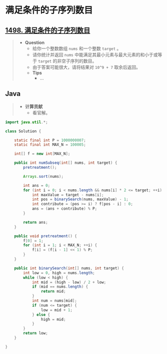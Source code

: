 # 满足条件的子序列数目

## [1498. 满足条件的子序列数目](https://leetcode.cn/problems/number-of-subsequences-that-satisfy-the-given-sum-condition/)

> - **Question**
>   - 给你一个整数数组 `nums` 和一个整数 `target` 。
>   - 请你统计并返回 `nums` 中能满足其最小元素与最大元素的和小于或等于 `target` 的非空子序列的数目。
>   - 由于答案可能很大，请将结果对 `10^9 + 7` 取余后返回。
>   - **Tips**
>     - ...

## Java

> - **计算贡献**
>   - 看官解。

```java
import java.util.*;

class Solution {

    static final int P = 1000000007;
    static final int MAX_N = 100005;

    int[] f = new int[MAX_N];

    public int numSubseq(int[] nums, int target) {
        pretreatment();

        Arrays.sort(nums);

        int ans = 0;
        for (int i = 0; i < nums.length && nums[i] * 2 <= target; ++i) {
            int maxValue = target - nums[i];
            int pos = binarySearch(nums, maxValue) - 1;
            int contribute = (pos >= i) ? f[pos - i] : 0;
            ans = (ans + contribute) % P;
        }

        return ans;
    }

    public void pretreatment() {
        f[0] = 1;
        for (int i = 1; i < MAX_N; ++i) {
            f[i] = (f[i - 1] << 1) % P;
        }
    }

    public int binarySearch(int[] nums, int target) {
        int low = 0, high = nums.length;
        while (low < high) {
            int mid = (high - low) / 2 + low;
            if (mid == nums.length) {
                return mid;
            }
            int num = nums[mid];
            if (num <= target) {
                low = mid + 1;
            } else {
                high = mid;
            }
        }
        return low;
    }

}
```
